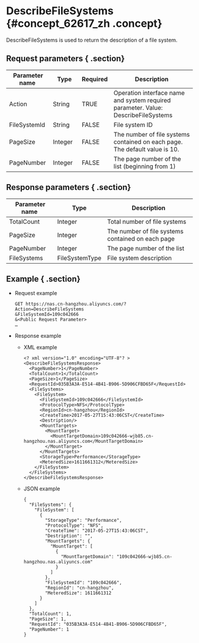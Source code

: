 # DescribeFileSystems {#concept_62617_zh .concept}

DescribeFileSystems is used to return the description of a file system.

## Request parameters { .section}

|Parameter name |Type|Required|Description|
|---------------|----|--------|-----------|
|Action|String|TRUE|Operation interface name and system required parameter. Value: DescribeFileSystems|
|FileSystemId|String|FALSE|File system ID|
|PageSize |Integer  |FALSE|The number of file systems contained on each page. The default value is 10.|
|PageNumber|Integer|FALSE|The page number of the list \(beginning from 1\)|

## Response parameters { .section}

|Parameter name |Type|Description|
|---------------|----|-----------|
|TotalCount|Integer|Total number of file systems|
|PageSize |Integer  |The number of file systems contained on each page|
|PageNumber|Integer|The page number of the list|
|FileSystems|FileSystemType|File system description|

## Example { .section}

-   Request example

    ```language-shell
    GET https://nas.cn-hangzhou.aliyuncs.com/?Action=DescribeFileSystems
    &FileSystemId=109c042666
    &<Public Request Parameter>
    …
    
    ```

-   Response example
    -   XML example

        ```language-xml
        <? xml version="1.0" encoding="UTF-8"? >
        <DescribeFileSystemsResponse>
          <PageNumber>1</PageNumber>
          <TotalCount>1</TotalCount>
          <PageSize>1</PageSize>
          <RequestId>035B3A3A-E514-4B41-B906-5D906CFBD65F</RequestId>
          <FileSystems>
            <FileSystem>
              <FileSystemId>109c042666</FileSystemId>
              <ProtocolType>NFS</ProtocolType>
              <RegionId>cn-hangzhou</RegionId>
              <CreateTime>2017-05-27T15:43:06CST</CreateTime>
              <Destription/>
              <MountTargets>
                <MountTarget>
                  <MountTargetDomain>109c042666-wjb85.cn-hangzhou.nas.aliyuncs.com</MountTargetDomain>
                </MountTarget>
              </MountTargets>
              <StorageType>Performance</StorageType>
              <MeteredSize>1611661312</MeteredSize>
            </FileSystem>
          </FileSystems>
        </DescribeFileSystemsResponse>
        
        ```

    -   JSON example

        ```language-json
        {
          "FileSystems": {
            "FileSystem": [
              {
                "StorageType": "Performance",
                "ProtocolType": "NFS",
                "CreateTime": "2017-05-27T15:43:06CST",
                "Destription": "",
                "MountTargets": {
                  "MountTarget": [
                    {
                      "MountTargetDomain": "109c042666-wjb85.cn-hangzhou.nas.aliyuncs.com"
                    }
                  ]
                },
                "FileSystemId": "109c042666",
                "RegionId": "cn-hangzhou",
                "MeteredSize": 1611661312
              }
            ]
          },
          "TotalCount": 1,
          "PageSize": 1,
          "RequestId": "035B3A3A-E514-4B41-B906-5D906CFBD65F",
          "PageNumber": 1
        }
        
        
        ```


